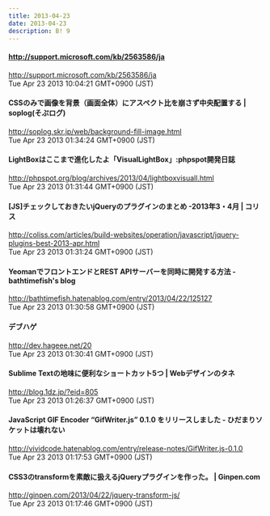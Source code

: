 ```yaml
---
title: 2013-04-23
date: 2013-04-23
description: B! 9
---
```


#### http://support.microsoft.com/kb/2563586/ja
http://support.microsoft.com/kb/2563586/ja<br>
Tue Apr 23 2013 10:04:21 GMT+0900 (JST)<br>


#### CSSのみで画像を背景（画面全体）にアスペクト比を崩さず中央配置する | soplog(そぷログ)
http://soplog.skr.jp/web/background-fill-image.html<br>
Tue Apr 23 2013 01:34:24 GMT+0900 (JST)<br>


#### LightBoxはここまで進化したよ「VisualLightBox」:phpspot開発日誌
http://phpspot.org/blog/archives/2013/04/lightboxvisuall.html<br>
Tue Apr 23 2013 01:31:44 GMT+0900 (JST)<br>


####   [JS]チェックしておきたいjQueryのプラグインのまとめ -2013年3・4月 | コリス
http://coliss.com/articles/build-websites/operation/javascript/jquery-plugins-best-2013-apr.html<br>
Tue Apr 23 2013 01:31:24 GMT+0900 (JST)<br>


#### YeomanでフロントエンドとREST APIサーバーを同時に開発する方法 - bathtimefish's blog
http://bathtimefish.hatenablog.com/entry/2013/04/22/125127<br>
Tue Apr 23 2013 01:30:58 GMT+0900 (JST)<br>


#### デブハゲ
http://dev.hageee.net/20<br>
Tue Apr 23 2013 01:30:41 GMT+0900 (JST)<br>


#### Sublime Textの地味に便利なショートカット5つ | Webデザインのタネ
http://blog.1dz.jp/?eid=805<br>
Tue Apr 23 2013 01:26:37 GMT+0900 (JST)<br>


#### JavaScript GIF Encoder “GifWriter.js” 0.1.0 をリリースしました - ひだまりソケットは壊れない
http://vividcode.hatenablog.com/entry/release-notes/GifWriter.js-0.1.0<br>
Tue Apr 23 2013 01:17:53 GMT+0900 (JST)<br>


#### CSS3のtransformを素敵に扱えるjQueryプラグインを作った。 | Ginpen.com
http://ginpen.com/2013/04/22/jquery-transform-js/<br>
Tue Apr 23 2013 01:17:46 GMT+0900 (JST)<br>


